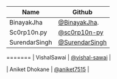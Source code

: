 | Name            | Github                                               |
| --------------- | ---------------------------------------------------- |
| BinayakJha      | [@BinayakJha](https://github.com/BinayakJha).        |
| Sc0rp10n.py     | [@sc0rp10n-py](https://github.com/sc0rp10n-py)       |
| SurendarSingh   | [@SurendarSingh](https://github.com/SurendarSingh)   |


=======
| VishalSawai     | [@vishal-sawai](https://github.com/vishal-sawai)     |

| Aniket Dhokane  | [@aniket7515](https://github.com/aniket7515)         |
